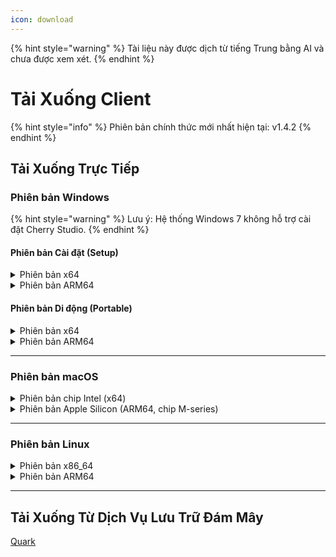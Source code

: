 ```yaml
---
icon: download
---
```


{% hint style="warning" %}
Tài liệu này được dịch từ tiếng Trung bằng AI và chưa được xem xét.
{% endhint %}

# Tải Xuống Client

{% hint style="info" %}
Phiên bản chính thức mới nhất hiện tại: v1.4.2
{% endhint %}

## Tải Xuống Trực Tiếp

### Phiên bản Windows

{% hint style="warning" %}
Lưu ý: Hệ thống Windows 7 không hỗ trợ cài đặt Cherry Studio.
{% endhint %}

#### Phiên bản Cài đặt (Setup)

<details>

<summary>Phiên bản x64</summary>

Đường dẫn chính:

【[Trang web chính thức Cherry Studio](https://cherry-ai.com/download)】 【[GitHub](https://github.com/CherryHQ/cherry-studio/releases/download/v1.4.2/Cherry-Studio-1.4.2-x64-setup.exe)】

Đường dẫn dự phòng:

【[Đường dẫn 1](https://download-cf.ocoolai.com/https://github.com/CherryHQ/cherry-studio/releases/download/v1.4.2/Cherry-Studio-1.4.2-x64-setup.exe)】 【[Đường dẫn 2](https://download.ocoolai.com/https://github.com/CherryHQ/cherry-studio/releases/download/v1.4.2/Cherry-Studio-1.4.2-x64-setup.exe)】 【[Đường dẫn 3](https://download.ocoolai.online/https://github.com/CherryHQ/cherry-studio/releases/download/v1.4.2/Cherry-Studio-1.4.2-x64-setup.exe)】

</details>

<details>

<summary>Phiên bản ARM64</summary>

Đường dẫn chính:

【[Trang web chính thức Cherry Studio](https://cherry-ai.com/download)】 【[GitHub](https://github.com/CherryHQ/cherry-studio/releases/download/v1.4.2/Cherry-Studio-1.4.2-arm64-setup.exe)】

Đường dẫn dự phòng:

【[Đường dẫn 1](https://download-cf.ocoolai.com/https://github.com/CherryHQ/cherry-studio/releases/download/v1.4.2/Cherry-Studio-1.4.2-arm64-setup.exe)】 【[Đường dẫn 2](https://download.ocoolai.com/https://github.com/CherryHQ/cherry-studio/releases/download/v1.4.2/Cherry-Studio-1.4.2-arm64-setup.exe)】 【[Đường dẫn 3](https://download.ocoolai.online/https://github.com/CherryHQ/cherry-studio/releases/download/v1.4.2/Cherry-Studio-1.4.2-arm64-setup.exe)】

</details>

#### Phiên bản Di động (Portable)

<details>

<summary>Phiên bản x64</summary>

Đường dẫn chính:

【[Trang web chính thức Cherry Studio](https://cherry-ai.com/download)】 【[GitHub](https://github.com/CherryHQ/cherry-studio/releases/download/v1.4.2/Cherry-Studio-1.4.2-x64-portable.exe)】

Đường dẫn dự phòng:

【[Đường dẫn 1](https://download-cf.ocoolai.com/https://github.com/CherryHQ/cherry-studio/releases/download/v1.4.2/Cherry-Studio-1.4.2-x64-portable.exe)】 【[Đường dẫn 2](https://download.ocoolai.com/https://github.com/CherryHQ/cherry-studio/releases/download/v1.4.2/Cherry-Studio-1.4.2-x64-portable.exe)】 【[Đường dẫn 3](https://download.ocoolai.online/https://github.com/CherryHQ/cherry-studio/releases/download/v1.4.2/Cherry-Studio-1.4.2-x64-portable.exe)】

</details>

<details>

<summary>Phiên bản ARM64</summary>

Đường dẫn chính:

【[Trang web chính thức Cherry Studio](https://cherry-ai.com/download)】 【[GitHub](https://github.com/CherryHQ/cherry-studio/releases/download/v1.4.2/Cherry-Studio-1.4.2-arm64-portable.exe)】

Đường dẫn dự phòng:

【[Đường dẫn 1](https://download-cf.ocoolai.com/https://github.com/CherryHQ/cherry-studio/releases/download/v1.4.2/Cherry-Studio-1.4.2-arm64-portable.exe)】 【[Đường dẫn 2](https://download.ocoolai.com/https://github.com/CherryHQ/cherry-studio/releases/download/v1.4.2/Cherry-Studio-1.4.2-arm64-portable.exe)】 【[Đường dẫn 3](https://download.ocoolai.online/https://github.com/CherryHQ/cherry-studio/releases/download/v1.4.2/Cherry-Studio-1.4.2-arm64-portable.exe)】

</details>

***

### Phiên bản macOS

<details>

<summary>Phiên bản chip Intel (x64)</summary>

Đường dẫn chính:

【[Trang web chính thức Cherry Studio](https://cherry-ai.com/download)】 【[GitHub](https://github.com/CherryHQ/cherry-studio/releases/download/v1.4.2/Cherry-Studio-1.4.2-x64.dmg)】

Đường dẫn dự phòng:

【[Đường dẫn 1](https://download-cf.ocoolai.com/https://github.com/CherryHQ/cherry-studio/releases/download/v1.4.2/Cherry-Studio-1.4.2-x64.dmg)】 【[Đường dẫn 2](https://download.ocoolai.com/https://github.com/CherryHQ/cherry-studio/releases/download/v1.4.2/Cherry-Studio-1.4.2-x64.dmg)】 【[Đường dẫn 3](https://download.ocoolai.online/https://github.com/CherryHQ/cherry-studio/releases/download/v1.4.2/Cherry-Studio-1.4.2-x64.dmg)】

</details>

<details>

<summary>Phiên bản Apple Silicon (ARM64, chip M-series)</summary>

Đường dẫn chính:

【[Trang web chính thức Cherry Studio](https://cherry-ai.com/download)】 【[GitHub](https://github.com/CherryHQ/cherry-studio/releases/download/v1.4.2/Cherry-Studio-1.4.2-arm64.dmg)】

Đường dẫn dự phòng:

【[Đường dẫn 1](https://download-cf.ocoolai.com/https://github.com/CherryHQ/cherry-studio/releases/download/v1.4.2/Cherry-Studio-1.4.2-arm64.dmg)】 【[Đường dẫn 2](https://download.ocoolai.com/https://github.com/CherryHQ/cherry-studio/releases/download/v1.4.2/Cherry-Studio-1.4.2-arm64.dmg)】 【[Đường dẫn 3](https://download.ocoolai.online/https://github.com/CherryHQ/cherry-studio/releases/download/v1.4.2/Cherry-Studio-1.4.2-arm64.dmg)】

</details>

***

### Phiên bản Linux

<details>

<summary>Phiên bản x86_64</summary>

Đường dẫn chính:

【[Trang web chính thức Cherry Studio](https://cherry-ai.com/download)】 【[GitHub](https://github.com/CherryHQ/cherry-studio/releases/download/v1.4.2/Cherry-Studio-1.4.2-x86_64.AppImage)】

Đường dẫn dự phòng:

【[Đường dẫn 1](https://download-cf.ocoolai.com/https://github.com/CherryHQ/cherry-studio/releases/download/v1.4.2/Cherry-Studio-1.4.2-x86_64.AppImage)】 【[Đường dẫn 2](https://download.ocoolai.com/https://github.com/CherryHQ/cherry-studio/releases/download/v1.4.2/Cherry-Studio-1.4.2-x86_64.AppImage)】 【[Đường dẫn 3](https://download.ocoolai.online/https://github.com/CherryHQ/cherry-studio/releases/download/v1.4.2/Cherry-Studio-1.4.2-x86_64.AppImage)】

</details>

<details>

<summary>Phiên bản ARM64</summary>

Đường dẫn chính:

【[Trang web chính thức Cherry Studio](https://cherry-ai.com/download)】 【[GitHub](https://github.com/CherryHQ/cherry-studio/releases/download/v1.4.2/Cherry-Studio-1.4.2-arm64.AppImage)】

Đường dẫn dự phòng:

【[Đường dẫn 1](https://download-cf.ocoolai.com/https://github.com/CherryHQ/cherry-studio/releases/download/v1.4.2/Cherry-Studio-1.4.2-arm64.AppImage)】 【[Đường dẫn 2](https://download.ocoolai.com/https://github.com/CherryHQ/cherry-studio/releases/download/v1.4.2/Cherry-Studio-1.4.2-arm64.AppImage)】 【[Đường dẫn 3](https://download.ocoolai.online/https://github.com/CherryHQ/cherry-studio/releases/download/v1.4.2/Cherry-Studio-1.4.2-arm64.AppImage)】

</details>

***

## Tải Xuống Từ Dịch Vụ Lưu Trữ Đám Mây

[Quark](https://pan.quark.cn/s/c8533a1ec63e#/list/share)